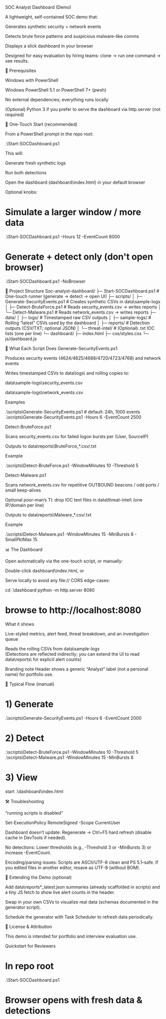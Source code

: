 SOC Analyst Dashboard (Demo)

A lightweight, self-contained SOC demo that:

Generates synthetic security + network events

Detects brute force patterns and suspicious malware-like comms

Displays a slick dashboard in your browser

Designed for easy evaluation by hiring teams: clone → run one command → see results.

🔧 Prerequisites

Windows with PowerShell

Windows PowerShell 5.1 or PowerShell 7+ (pwsh)

No external dependencies; everything runs locally

(Optional) Python 3 if you prefer to serve the dashboard via http.server (not required)

🚀 One-Touch Start (recommended)

From a PowerShell prompt in the repo root:

.\Start-SOCDashboard.ps1


This will:

Generate fresh synthetic logs

Run both detections

Open the dashboard (dashboard\index.html) in your default browser

Optional knobs:

# Simulate a larger window / more data
.\Start-SOCDashboard.ps1 -Hours 12 -EventCount 8000

# Generate + detect only (don't open browser)
.\Start-SOCDashboard.ps1 -NoBrowser

📂 Project Structure
Soc-analyst-dashboard/
├─ Start-SOCDashboard.ps1            # One-touch runner (generate → detect → open UI)
├─ scripts/
│  ├─ Generate-SecurityEvents.ps1    # Creates synthetic CSVs in data\sample-logs
│  ├─ Detect-BruteForce.ps1          # Reads security_events.csv → writes reports
│  └─ Detect-Malware.ps1             # Reads network_events.csv  → writes reports
├─ data/
│  ├─ logs/                          # Timestamped raw CSV outputs
│  ├─ sample-logs/                   # Rolling “latest” CSVs used by the dashboard
│  ├─ reports/                       # Detection outputs (CSV/TXT; optional JSON)
│  └─ threat-intel/                  # (Optional) .txt IOC lists (one per line)
└─ dashboard/
   ├─ index.html
   ├─ css/styles.css
   └─ js/dashboard.js

🧪 What Each Script Does
Generate-SecurityEvents.ps1

Produces security events (4624/4625/4688/4720/4723/4768) and network events

Writes timestamped CSVs to data\logs\ and rolling copies to:

data\sample-logs\security_events.csv

data\sample-logs\network_events.csv

Examples

.\scripts\Generate-SecurityEvents.ps1                # default: 24h, 1000 events
.\scripts\Generate-SecurityEvents.ps1 -Hours 6 -EventCount 2500

Detect-BruteForce.ps1

Scans security_events.csv for failed logon bursts per (User, SourceIP)

Outputs to data\reports\BruteForce_*.csv/.txt

Example

.\scripts\Detect-BruteForce.ps1 -WindowMinutes 10 -Threshold 5

Detect-Malware.ps1

Scans network_events.csv for repetitive OUTBOUND beacons / odd ports / small keep-alives

Optional poor-man’s TI: drop IOC text files in data\threat-intel\ (one IP/domain per line)

Outputs to data\reports\Malware_*.csv/.txt

Example

.\scripts\Detect-Malware.ps1 -WindowMinutes 15 -MinBursts 8 -SmallPktMax 15

📊 The Dashboard

Open automatically via the one-touch script, or manually:

Double-click dashboard\index.html, or

Serve locally to avoid any file:// CORS edge-cases:

cd .\dashboard
python -m http.server 8080
# browse to http://localhost:8080


What it shows

Live-styled metrics, alert feed, threat breakdown, and an investigation queue

Reads the rolling CSVs from data\sample-logs\
(Detections are reflected indirectly; you can extend the UI to read data\reports\ for explicit alert counts)

Branding note
Header shows a generic “Analyst” label (not a personal name) for portfolio use.

🧭 Typical Flow (manual)
# 1) Generate
.\scripts\Generate-SecurityEvents.ps1 -Hours 6 -EventCount 2000

# 2) Detect
.\scripts\Detect-BruteForce.ps1 -WindowMinutes 10 -Threshold 5
.\scripts\Detect-Malware.ps1   -WindowMinutes 15 -MinBursts 8

# 3) View
start .\dashboard\index.html

🛠️ Troubleshooting

“running scripts is disabled”

Set-ExecutionPolicy RemoteSigned -Scope CurrentUser


Dashboard doesn’t update: Regenerate → Ctrl+F5 hard refresh (disable cache in DevTools if needed).

No detections: Lower thresholds (e.g., -Threshold 3 or -MinBursts 3) or increase -EventCount.

Encoding/parsing issues: Scripts are ASCII/UTF-8 clean and PS 5.1–safe. If you edited files in another editor, resave as UTF-8 (without BOM).

🧩 Extending the Demo (optional)

Add data\reports\*_latest.json summaries (already scaffolded in scripts) and a tiny JS fetch to show live alert counts in the header.

Swap in your own CSVs to visualize real data (schemas documented in the generator script).

Schedule the generator with Task Scheduler to refresh data periodically.

📜 License & Attribution

This demo is intended for portfolio and interview evaluation use.


Quickstart for Reviewers

# In repo root
.\Start-SOCDashboard.ps1
# Browser opens with fresh data & detections